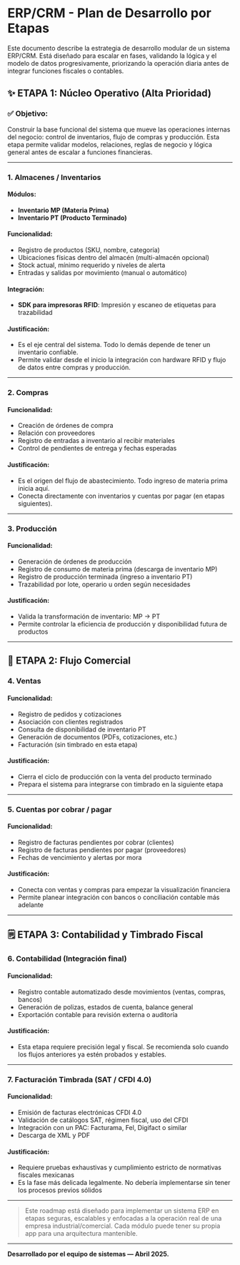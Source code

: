 # ERP/CRM - Plan de Desarrollo por Etapas

Este documento describe la estrategia de desarrollo modular de un sistema ERP/CRM. Está diseñado para escalar en fases, validando la lógica y el modelo de datos progresivamente, priorizando la operación diaria antes de integrar funciones fiscales o contables.

## ✨ ETAPA 1: Núcleo Operativo (Alta Prioridad)

### ✅ Objetivo:
Construir la base funcional del sistema que mueve las operaciones internas del negocio: control de inventarios, flujo de compras y producción. Esta etapa permite validar modelos, relaciones, reglas de negocio y lógica general antes de escalar a funciones financieras.

---

### 1. Almacenes / Inventarios

#### Módulos:
- **Inventario MP (Materia Prima)**
- **Inventario PT (Producto Terminado)**

#### Funcionalidad:
- Registro de productos (SKU, nombre, categoría)
- Ubicaciones físicas dentro del almacén (multi-almacén opcional)
- Stock actual, mínimo requerido y niveles de alerta
- Entradas y salidas por movimiento (manual o automático)

#### Integración:
- **SDK para impresoras RFID**: Impresión y escaneo de etiquetas para trazabilidad

#### Justificación:
- Es el eje central del sistema. Todo lo demás depende de tener un inventario confiable.
- Permite validar desde el inicio la integración con hardware RFID y flujo de datos entre compras y producción.

---

### 2. Compras

#### Funcionalidad:
- Creación de órdenes de compra
- Relación con proveedores
- Registro de entradas a inventario al recibir materiales
- Control de pendientes de entrega y fechas esperadas

#### Justificación:
- Es el origen del flujo de abastecimiento. Todo ingreso de materia prima inicia aquí.
- Conecta directamente con inventarios y cuentas por pagar (en etapas siguientes).

---

### 3. Producción

#### Funcionalidad:
- Generación de órdenes de producción
- Registro de consumo de materia prima (descarga de inventario MP)
- Registro de producción terminada (ingreso a inventario PT)
- Trazabilidad por lote, operario u orden según necesidades

#### Justificación:
- Valida la transformación de inventario: MP → PT
- Permite controlar la eficiencia de producción y disponibilidad futura de productos

---

## 🛒 ETAPA 2: Flujo Comercial

### 4. Ventas

#### Funcionalidad:
- Registro de pedidos y cotizaciones
- Asociación con clientes registrados
- Consulta de disponibilidad de inventario PT
- Generación de documentos (PDFs, cotizaciones, etc.)
- Facturación (sin timbrado en esta etapa)

#### Justificación:
- Cierra el ciclo de producción con la venta del producto terminado
- Prepara el sistema para integrarse con timbrado en la siguiente etapa

---

### 5. Cuentas por cobrar / pagar

#### Funcionalidad:
- Registro de facturas pendientes por cobrar (clientes)
- Registro de facturas pendientes por pagar (proveedores)
- Fechas de vencimiento y alertas por mora

#### Justificación:
- Conecta con ventas y compras para empezar la visualización financiera
- Permite planear integración con bancos o conciliación contable más adelante

---

## 🗒️ ETAPA 3: Contabilidad y Timbrado Fiscal

### 6. Contabilidad (Integración final)

#### Funcionalidad:
- Registro contable automatizado desde movimientos (ventas, compras, bancos)
- Generación de polizas, estados de cuenta, balance general
- Exportación contable para revisión externa o auditoría

#### Justificación:
- Esta etapa requiere precisión legal y fiscal. Se recomienda solo cuando los flujos anteriores ya estén probados y estables.

---

### 7. Facturación Timbrada (SAT / CFDI 4.0)

#### Funcionalidad:
- Emisión de facturas electrónicas CFDI 4.0
- Validación de catálogos SAT, régimen fiscal, uso del CFDI
- Integración con un PAC: Facturama, Fel, Digifact o similar
- Descarga de XML y PDF

#### Justificación:
- Requiere pruebas exhaustivas y cumplimiento estricto de normativas fiscales mexicanas
- Es la fase más delicada legalmente. No debería implementarse sin tener los procesos previos sólidos

---

> Este roadmap está diseñado para implementar un sistema ERP en etapas seguras, escalables y enfocadas a la operación real de una empresa industrial/comercial. Cada módulo puede tener su propia app para una arquitectura mantenible.

---

**Desarrollado por el equipo de sistemas — Abril 2025.**

